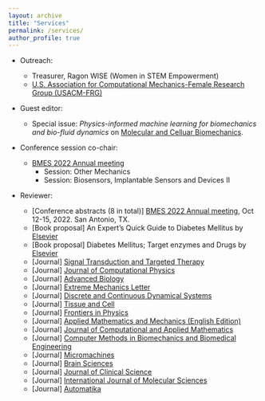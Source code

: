 ```yaml
---
layout: archive
title: "Services"
permalink: /services/
author_profile: true
---
```

- Outreach:
  - Treasurer, Ragon WISE (Women in STEM Empowerment)
  - [U.S. Association for Computational Mechanics-Female Research Group (USACM-FRG)](https://frgusacm.org/)
- Guest editor:
  - Special issue: *Physics-informed machine learning for biomechanics and bio-fluid dynamics* on [Molecular and Celluar Biomechanics](https://www.techscience.com/journal/mcb).

- Conference session co-chair:
  - [BMES 2022 Annual meeting](https://www.bmes.org/annualmeeting)
    - Session: Other Mechanics
    - Session: Biosensors, Implantable Sensors and Devices II
- Reviewer:
  - [Conference abstracts (8 in total)] [BMES 2022 Annual meeting](https://www.bmes.org/annualmeeting), Oct 12-15, 2022. San Antonio, TX.
  - [Book proposal] An Expert’s Quick Guide to Diabetes Mellitus by [Elsevier](https://www.elsevier.com)
  - [Book proposal] Diabetes Mellitus; Target enzymes and Drugs by [Elsevier](https://www.elsevier.com)
  - [Journal] [Signal Transduction and Targeted Therapy](https://www.nature.com/sigtrans/)
  - [Journal] [Journal of Computational Physics](https://www.journals.elsevier.com/journal-of-computational-physics)
  - [Journal] [Advanced Biology](https://onlinelibrary.wiley.com/journal/27010198)
  - [Journal] [Extreme Mechanics Letter](https://www.sciencedirect.com/journal/extreme-mechanics-letters)
  - [Journal] [Discrete and Continuous Dynamical Systems](https://www.aimsciences.org/journal/1937-1632)
  - [Journal] [Tissue and Cell](https://www.sciencedirect.com/journal/tissue-and-cell)
  - [Journal] [Frontiers in Physics](https://www.frontiersin.org/journals/physics)
  - [Journal] [Applied Mathematics and Mechanics (English Edition)](https://www.springer.com/journal/10483)
  - [Journal] [Journal of Computational and Applied Mathematics](https://www.sciencedirect.com/journal/journal-of-computational-and-applied-mathematics)
  - [Journal] [Computer Methods in Biomechanics and Biomedical Engineering](https://www.tandfonline.com/toc/gcmb20/current)
  - [Journal] [Micromachines](https://www.mdpi.com/journal/micromachines)
  - [Journal] [Brain Sciences](https://www.mdpi.com/journal/brainsci)
  - [Journal] [Journal of Clinical Science](https://www.mdpi.com/journal/jcm)
  - [Journal] [International Journal of Molecular Sciences](https://www.mdpi.com/journal/ijms)
  - [Journal] [Automatika](https://www.tandfonline.com/toc/taut20/current)
  

